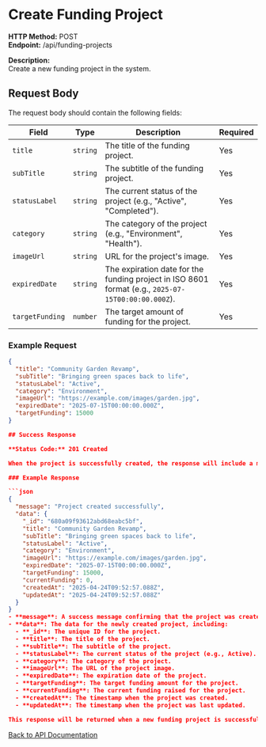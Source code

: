 # Create Funding Project

**HTTP Method:** POST  
**Endpoint:** /api/funding-projects

**Description:**  
Create a new funding project in the system.

## Request Body

The request body should contain the following fields:

| Field           | Type     | Description                                                                                        | Required |
| --------------- | -------- | -------------------------------------------------------------------------------------------------- | -------- |
| `title`         | `string` | The title of the funding project.                                                                  | Yes      |
| `subTitle`      | `string` | The subtitle of the funding project.                                                               | Yes      |
| `statusLabel`   | `string` | The current status of the project (e.g., "Active", "Completed").                                   | Yes      |
| `category`      | `string` | The category of the project (e.g., "Environment", "Health").                                       | Yes      |
| `imageUrl`      | `string` | URL for the project's image.                                                                       | Yes      |
| `expiredDate`   | `string` | The expiration date for the funding project in ISO 8601 format (e.g., `2025-07-15T00:00:00.000Z`). | Yes      |
| `targetFunding` | `number` | The target amount of funding for the project.                                                      | Yes      |

### Example Request

````json
{
  "title": "Community Garden Revamp",
  "subTitle": "Bringing green spaces back to life",
  "statusLabel": "Active",
  "category": "Environment",
  "imageUrl": "https://example.com/images/garden.jpg",
  "expiredDate": "2025-07-15T00:00:00.000Z",
  "targetFunding": 15000
}

## Success Response

**Status Code:** 201 Created

When the project is successfully created, the response will include a message confirming the creation and the newly created project details.

### Example Response

```json
{
  "message": "Project created successfully",
  "data": {
    "_id": "680a09f93612abd68eabc5bf",
    "title": "Community Garden Revamp",
    "subTitle": "Bringing green spaces back to life",
    "statusLabel": "Active",
    "category": "Environment",
    "imageUrl": "https://example.com/images/garden.jpg",
    "expiredDate": "2025-07-15T00:00:00.000Z",
    "targetFunding": 15000,
    "currentFunding": 0,
    "createdAt": "2025-04-24T09:52:57.088Z",
    "updatedAt": "2025-04-24T09:52:57.088Z"
  }
}
- **message**: A success message confirming that the project was created.
- **data**: The data for the newly created project, including:
  - **_id**: The unique ID for the project.
  - **title**: The title of the project.
  - **subTitle**: The subtitle of the project.
  - **statusLabel**: The current status of the project (e.g., Active).
  - **category**: The category of the project.
  - **imageUrl**: The URL of the project image.
  - **expiredDate**: The expiration date of the project.
  - **targetFunding**: The target funding amount for the project.
  - **currentFunding**: The current funding raised for the project.
  - **createdAt**: The timestamp when the project was created.
  - **updatedAt**: The timestamp when the project was last updated.

This response will be returned when a new funding project is successfully created.
````

[Back to API Documentation](../README.md#api-documentation)
